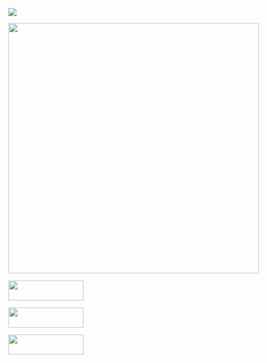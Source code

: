 
<a href="https://git.io/typing-svg"><img src="https://readme-typing-svg.demolab.com?font=Doto&weight=600&center=%D0%B8%D1%81%D1%82%D0%B8%D0%BD%D0%BD%D1%8B%D0%B9&vCenter=%D0%9B%D0%9E%D0%96%D0%AC&multiline=true&repeat=%D0%9B%D0%9E%D0%96%D0%AC&random=%D0%9B%D0%9E%D0%96%D0%AC&width=660&height=100&lines=Hi!+I+am+a+beginner+developer+from+Belarus.;Now+I+am+studying+in+Minsk+at+the+university+BSTU.;As+my+successes+I+will+post+here+my+projects."  /></a>

<img src="https://github-readme-stats.vercel.app/api/top-langs/?username=tmg24aqua&layout=donut&theme=radical" width="500"/>



<p>
<a href="https://t.me/tmg_aqua" >
  <img src="https://img.shields.io/badge/Telegram-2CA5E0?style=plastic&logo=telegram&logoColor=white" width="150" height="40px"/>
</a>
</p>
<p>
<a href="https://www.instagram.com/tmg.aqua">
  <img src="https://img.shields.io/badge/Instagram-%23E4405F.svg?style=plastic&logo=Instagram&logoColor=white" width="150" height="40px"/>
</a>
</p>
<p>
<a href="mailto:ezerskijn9@gmail.com">
  <img src="https://img.shields.io/badge/Gmail-D14836?style=plastic&logo=gmail&logoColor=white" width="150" height="40px" />
</a>
</p>
